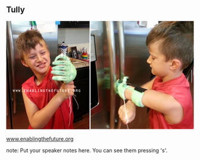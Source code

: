 ## Tully 

<img src="images/tully.jpg" class="polaroid img-portrait-xsmall" alt="">

<span class="catchline-reason">www.enablingthefuture.org</span>

note:
    Put your speaker notes here.
    You can see them pressing 's'.
